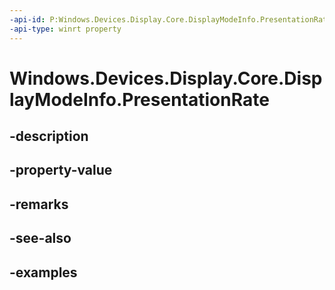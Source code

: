 ```yaml
---
-api-id: P:Windows.Devices.Display.Core.DisplayModeInfo.PresentationRate
-api-type: winrt property
---
```


<!-- Property syntax.
public DisplayPresentationRate PresentationRate { get; }
-->

# Windows.Devices.Display.Core.DisplayModeInfo.PresentationRate

## -description

## -property-value

## -remarks

## -see-also

## -examples

